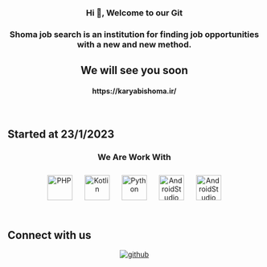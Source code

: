 ### <div align="center">Hi 👋, Welcome to our Git</div>  
<h3 align="center">Shoma job search is an institution for finding job opportunities with a new and new method.</h3>
<h2 align="center">We will see you soon</h2>
<h4 align="center">https://karyabishoma.ir/</h4> 
  

<br/>  

## Started at 23/1/2023 
<div align="center" width="100%">



### We Are Work With  
<div align="center">  
<a href="https://www.php.net/" target="_blank"><img style="margin: 10px" src="https://profilinator.rishav.dev/skills-assets/php-original.svg" alt="PHP" height="50" /></a>  
<a href="https://kotlinlang.org/" target="_blank"><img style="margin: 10px" src="https://profilinator.rishav.dev/skills-assets/kotlinlang-icon.svg" alt="Kotlin" height="50" /></a>  
<a href="https://www.python.org/" target="_blank"><img style="margin: 10px" src="https://profilinator.rishav.dev/skills-assets/python-original.svg" alt="Python" height="50" /></a>  
<a href="https://developer.android.com/" target="_blank"><img style="margin: 10px" src="https://upload.wikimedia.org/wikipedia/commons/e/e3/Android_Studio_Icon_%282014-2019%29.svg" alt="AndroidStudio" height="50" /></a>
<a href="https://go.dev/" target="_blank"><img style="margin: 10px" src="https://upload.wikimedia.org/wikipedia/commons/0/05/Go_Logo_Blue.svg" alt="AndroidStudio" height="50" /></a>

</div>



</div>  

<br/>  


## Connect with us  
<div align="center">
<a href="https://karyabishoma.ir/" target="_blank">
<img src=https://karyabishoma.ir/wp-content/uploads/2023/05/logo4.png?&style=for-the-badge&logo=github&logoColor=white alt=github style="margin-bottom: 5px;" />
</a>
</div>  
  


